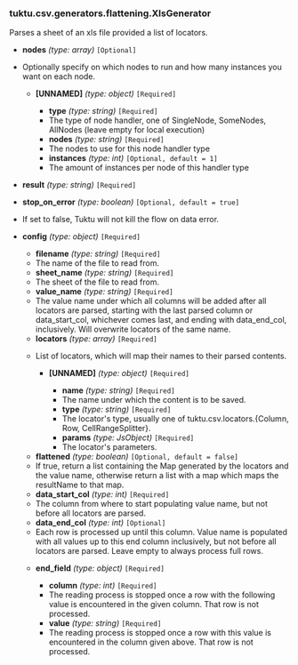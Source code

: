 ### tuktu.csv.generators.flattening.XlsGenerator
Parses a sheet of an xls file provided a list of locators.

  * **nodes** *(type: array)* `[Optional]`
  - Optionally specify on which nodes to run and how many instances you want on each node.

    * **[UNNAMED]** *(type: object)* `[Required]`

      * **type** *(type: string)* `[Required]`
      - The type of node handler, one of SingleNode, SomeNodes, AllNodes (leave empty for local execution)

      * **nodes** *(type: string)* `[Required]`
      - The nodes to use for this node handler type

      * **instances** *(type: int)* `[Optional, default = 1]`
      - The amount of instances per node of this handler type

  * **result** *(type: string)* `[Required]`

  * **stop_on_error** *(type: boolean)* `[Optional, default = true]`
  - If set to false, Tuktu will not kill the flow on data error.

  * **config** *(type: object)* `[Required]`

    * **filename** *(type: string)* `[Required]`
    - The name of the file to read from.

    * **sheet_name** *(type: string)* `[Required]`
    - The sheet of the file to read from.

    * **value_name** *(type: string)* `[Required]`
    - The value name under which all columns will be added after all locators are parsed, starting with the last parsed column or data_start_col, whichever comes last, and ending with data_end_col, inclusively. Will overwrite locators of the same name.

    * **locators** *(type: array)* `[Required]`
    - List of locators, which will map their names to their parsed contents.

      * **[UNNAMED]** *(type: object)* `[Required]`

        * **name** *(type: string)* `[Required]`
        - The name under which the content is to be saved.

        * **type** *(type: string)* `[Required]`
        - The locator's type, usually one of tuktu.csv.locators.{Column, Row, CellRangeSplitter}.

        * **params** *(type: JsObject)* `[Required]`
        - The locator's parameters.

    * **flattened** *(type: boolean)* `[Optional, default = false]`
    - If true, return a list containing the Map generated by the locators and the value name, otherwise return a list with a map which maps the resultName to that map.

    * **data_start_col** *(type: int)* `[Required]`
    - The column from where to start populating value name, but not before all locators are parsed.

    * **data_end_col** *(type: int)* `[Optional]`
    - Each row is processed up until this column. Value name is populated with all values up to this end column inclusively, but not before all locators are parsed. Leave empty to always process full rows.

    * **end_field** *(type: object)* `[Required]`

      * **column** *(type: int)* `[Required]`
      - The reading process is stopped once a row with the following value is encountered in the given column. That row is not processed.

      * **value** *(type: string)* `[Required]`
      - The reading process is stopped once a row with this value is encountered in the column given above. That row is not processed.

